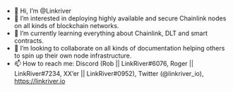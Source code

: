 - 👋 Hi, I’m @Linkriver
- 👀 I’m interested in deploying highly available and secure Chainlink nodes on all kinds of blockchain networks.
- 🌱 I’m currently learning everything about Chainlink, DLT and smart contracts.
- 💞️ I’m looking to collaborate on all kinds of documentation helping others to spin up their own node infrastructure.
- 📫 How to reach me: Discord (Rob || LinkRiver#6076, Roger || LinkRiver#7234, XX’er || LinkRiver#0952), Twitter (@linkriver_io), https://linkriver.io

<!---
Linkriver/Linkriver is a ✨ special ✨ repository because its `README.md` (this file) appears on your GitHub profile.
You can click the Preview link to take a look at your changes.
--->
